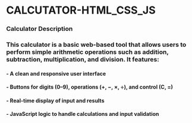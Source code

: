 # CALCUTATOR-HTML_CSS_JS

### Calculator Description

### This calculator is a basic web-based tool that allows users to perform simple arithmetic operations such as addition, subtraction, multiplication, and division. It features:

  #### - A clean and responsive user interface
  #### - Buttons for digits (0–9), operations (+, −, ×, ÷), and control (C, =)
  #### - Real-time display of input and results
  #### - JavaScript logic to handle calculations and input validation
